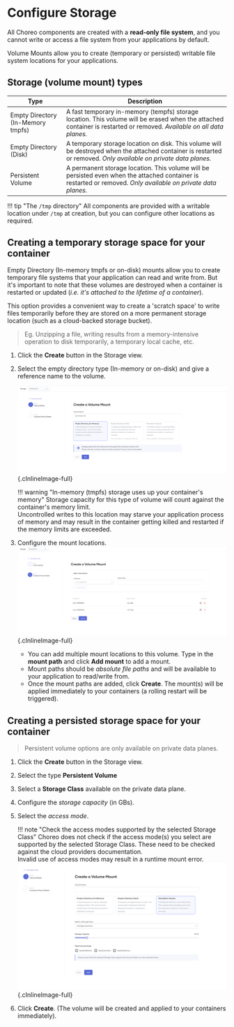 # Configure Storage

All Choreo components are created with a **read-only file system**, and you cannot write or access a file system from your applications by default.

Volume Mounts allow you to create (temporary or persisted) writable file system locations for your applications.

## Storage (volume mount) types

| Type                              | Description                                                                                                                                                         |
| --------------------------------- | ------------------------------------------------------------------------------------------------------------------------------------------------------------------- |
| Empty Directory (In-Memory tmpfs) | A fast temporary in-memory (tempfs) storage location. This volume will be erased when the attached container is restarted or removed. *Available on all data planes.* |
| Empty Directory (Disk)            | A temporary storage location on disk. This volume will be destroyed when the attached container is restarted or removed. *Only available on private data planes.*   |
| Persistent Volume                 | A permanent storage location. This volume will be persisted even when the attached container is restarted or removed. *Only available on private data planes.*      |

!!! tip "The `/tmp` directory"
    All components are provided with a writable location under `/tmp` at creation, but you can configure other locations as required.


## Creating a temporary storage space for your container

Empty Directory (In-memory tmpfs or on-disk) mounts allow you to create temporary file systems that your application can read and write from. But it's important to note that these volumes are destroyed when a container is restarted or updated (*i.e. it's attached to the lifetime of a container*).

This option provides a convenient way to create a 'scratch space' to write files temporarily before they are stored on a more permanent storage location (such as a cloud-backed storage bucket).
> Eg. Unzipping a file, writing results from a memory-intensive operation to disk temporarily, a temporary local cache, etc.

1. Click the **Create** button in the Storage view.

2. Select the empty directory type (In-memory or on-disk) and give a reference name to the volume.

    ![Step 1: Create empty directory](../../assets/img/deploy/devops/storage/create-emptydir-step-1.png){.cInlineImage-full}

    !!! warning "In-memory (tmpfs) storage uses up your container's memory"
        Storage capacity for this type of volume will count against the container's memory limit.<br/>
        Uncontrolled writes to this location may starve your application process of memory and may result in the container getting killed and restarted if the memory limits are exceeded.

3. Configure the mount locations.
    ![Step 2: Create empty directory mounts](../../assets/img/deploy/devops/storage/create-emptydir-step-2.png){.cInlineImage-full}
    - You can add multiple mount locations to this volume. Type in the **mount path** and click **Add mount** to add a mount.
    - Mount paths should be *absolute file paths* and will be available to your application to read/write from.
    - Once the mount paths are added, click **Create**. The mount(s) will be applied immediately to your containers (a rolling restart will be triggered).

## Creating a persisted storage space for your container

> Persistent volume options are only available on private data planes.

1. Click the **Create** button in the Storage view.
2. Select the type **Persistent Volume**
3. Select a **Storage Class** available on the private data plane.
4. Configure the *storage capacity* (in GBs).
5. Select the *access mode*. 

    !!! note "Check the access modes supported by the selected Storage Class"
        Choreo does not check if the access mode(s) you select are supported by the selected Storage Class. These need to be checked against the cloud providers documentation.<br/>
        Invalid use of access modes may result in a runtime mount error.
    ![Create PV from storage classes](../../assets/img/deploy/devops/storage/create-pv.png){.cInlineImage-full}

6. Click **Create**. (The volume will be created and applied to your containers immediately).

